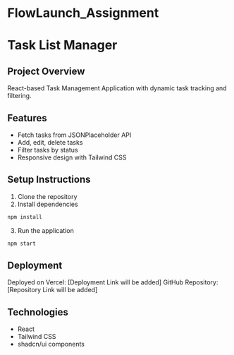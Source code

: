 # FlowLaunch_Assignment
# Task List Manager

## Project Overview
React-based Task Management Application with dynamic task tracking and filtering.

## Features
- Fetch tasks from JSONPlaceholder API
- Add, edit, delete tasks
- Filter tasks by status
- Responsive design with Tailwind CSS

## Setup Instructions
1. Clone the repository
2. Install dependencies
```bash
npm install
```
3. Run the application
```bash 
npm start
```

## Deployment
Deployed on Vercel: [Deployment Link will be added]
GitHub Repository: [Repository Link will be added]

## Technologies
- React
- Tailwind CSS
- shadcn/ui components
